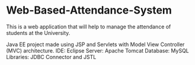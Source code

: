 # Web-Based-Attendance-System
This is a web application that will help to manage the attendance of students at the University.

Java EE project made using JSP and Servlets with Model View Controller (MVC) architecture.
IDE: Eclipse
Server: Apache Tomcat
Database: MySQL
Libraries: JDBC Connector and JSTL
